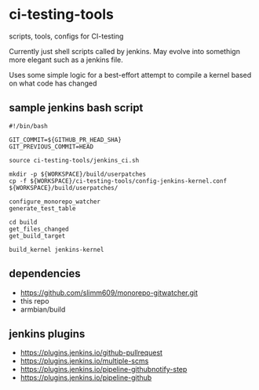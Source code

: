 # ci-testing-tools
scripts, tools, configs for CI-testing

Currently just shell scripts called by jenkins.  May evolve into somethign more elegant such as a jenkins file.

Uses some simple logic for a best-effort attempt to compile a kernel based on what code has changed

## sample jenkins bash script

```
#!/bin/bash

GIT_COMMIT=${GITHUB_PR_HEAD_SHA}
GIT_PREVIOUS_COMMIT=HEAD

source ci-testing-tools/jenkins_ci.sh

mkdir -p ${WORKSPACE}/build/userpatches
cp -f ${WORKSPACE}/ci-testing-tools/config-jenkins-kernel.conf ${WORKSPACE}/build/userpatches/

configure_monorepo_watcher
generate_test_table

cd build
get_files_changed
get_build_target

build_kernel jenkins-kernel
```

## dependencies
* https://github.com/slimm609/monorepo-gitwatcher.git
* this repo
* armbian/build

## jenkins plugins
* https://plugins.jenkins.io/github-pullrequest
* https://plugins.jenkins.io/multiple-scms
* https://plugins.jenkins.io/pipeline-githubnotify-step
* https://plugins.jenkins.io/pipeline-github

